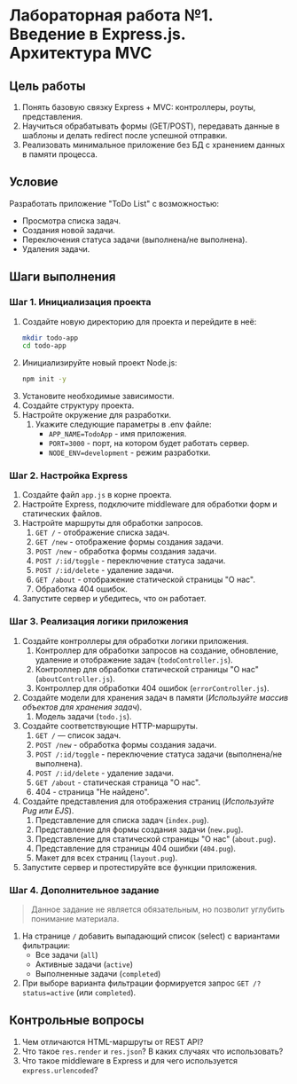 # Лабораторная работа №1. Введение в Express.js. Архитектура MVC

## Цель работы

1. Понять базовую связку Express + MVC: контроллеры, роуты, представления.
2. Научиться обрабатывать формы (GET/POST), передавать данные в шаблоны и делать redirect после успешной отправки.
3. Реализовать минимальное приложение без БД с хранением данных в памяти процесса.

## Условие

Разработать приложение "ToDo List" с возможностью:

- Просмотра списка задач.
- Создания новой задачи.
- Переключения статуса задачи (выполнена/не выполнена).
- Удаления задачи.

## Шаги выполнения

### Шаг 1. Инициализация проекта

1. Создайте новую директорию для проекта и перейдите в неё:
   ```bash
   mkdir todo-app
   cd todo-app
   ```
2. Инициализируйте новый проект Node.js:
   ```bash
   npm init -y
   ```
3. Установите необходимые зависимости.
4. Создайте структуру проекта.
5. Настройте окружение для разработки.
   1. Укажите следующие параметры в .env файле:
      - `APP_NAME=TodoApp` - имя приложения.
      - `PORT=3000` - порт, на котором будет работать сервер.
      - `NODE_ENV=development` - режим разработки.

### Шаг 2. Настройка Express

1. Создайте файл `app.js` в корне проекта.
2. Настройте Express, подключите middleware для обработки форм и статических файлов.
3. Настройте маршруты для обработки запросов.
   1. `GET /` - отображение списка задач.
   2. `GET /new` - отображение формы создания задачи.
   3. `POST /new` - обработка формы создания задачи.
   4. `POST /:id/toggle` - переключение статуса задачи.
   5. `POST /:id/delete` - удаление задачи.
   6. `GET /about` - отображение статической страницы "О нас".
   7. Обработка 404 ошибок.
4. Запустите сервер и убедитесь, что он работает.

### Шаг 3. Реализация логики приложения

1. Создайте контроллеры для обработки логики приложения.
   1. Контроллер для обработки запросов на создание, обновление, удаление и отображение задач (`todoController.js`).
   2. Контроллер для обработки статической страницы "О нас" (`aboutController.js`).
   3. Контроллер для обработки 404 ошибок (`errorController.js`).
2. Создайте модели для хранения задач в памяти (_Используйте массив объектов для хранения задач_).
   1. Модель задачи (`todo.js`).
3. Создайте соответствующие HTTP-маршруты.
   1. `GET /` — список задач.
   2. `POST /new` - обработка формы создания задачи.
   3. `POST /:id/toggle` - переключение статуса задачи (выполнена/не выполнена).
   4. `POST /:id/delete` - удаление задачи.
   5. `GET /about` - статическая страница "О нас".
   6. 404 - страница "Не найдено".
4. Создайте представления для отображения страниц (_Используйте Pug или EJS_).
   1. Представление для списка задач (`index.pug`).
   2. Представление для формы создания задачи (`new.pug`).
   3. Представление для статической страницы "О нас" (`about.pug`).
   4. Представление для страницы 404 ошибки (`404.pug`).
   5. Макет для всех страниц (`layout.pug`).
5. Запустите сервер и протестируйте все функции приложения.

### Шаг 4. Дополнительное задание

> Данное задание не является обязательным, но позволит углубить понимание материала.

1. На странице `/` добавить выпадающий список (select) с вариантами фильтрации:
   - Все задачи (`all`)
   - Активные задачи (`active`)
   - Выполненные задачи (`completed`)
2. При выборе варианта фильтрации формируется запрос `GET /?status=active` (или `completed`).

## Контрольные вопросы

1. Чем отличаются HTML-маршруты от REST API?
2. Что такое `res.render` и `res.json`? В каких случаях что использовать?
3. Что такое middleware в Express и для чего используется `express.urlencoded`?
